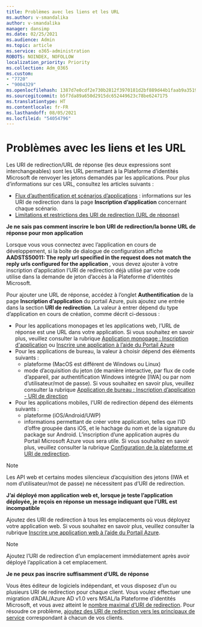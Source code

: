 ```yaml
---
title: Problèmes avec les liens et les URL
ms.author: v-smandalika
author: v-smandalika
manager: dansimp
ms.date: 02/25/2021
ms.audience: Admin
ms.topic: article
ms.service: o365-administration
ROBOTS: NOINDEX, NOFOLLOW
localization_priority: Priority
ms.collection: Adm_O365
ms.custom:
- "7720"
- "9004329"
ms.openlocfilehash: 1387d7e0cdf2e730b2812f3970181d2bf889d44b1faab9a351911840909defb5
ms.sourcegitcommit: b5f7da89a650d2915dc652449623c78be6247175
ms.translationtype: HT
ms.contentlocale: fr-FR
ms.lasthandoff: 08/05/2021
ms.locfileid: "54054796"
---
```

# <a name="issues-with-links-and-urls"></a>Problèmes avec les liens et les URL

Les URI de redirection/URL de réponse (les deux expressions sont interchangeables) sont les URL permettant à la Plateforme d’identités Microsoft de renvoyer les jetons demandés par les applications. Pour plus d’informations sur ces URL, consultez les articles suivants :

- [Flux d’authentification et scénarios d’applications](https://docs.microsoft.com/azure/active-directory/develop/authentication-flows-app-scenarios) : informations sur les URI de redirection dans la page **Inscription d’application** concernant chaque scénario.
- [Limitations et restrictions des URI de redirection (URL de réponse)](https://docs.microsoft.com/azure/active-directory/develop/reply-url)

**Je ne sais pas comment inscrire le bon URI de redirection/la bonne URL de réponse pour mon application**

Lorsque vous vous connectez avec l’application en cours de développement, si la boîte de dialogue de configuration affiche **AADSTS50011: The reply url specified in the request does not match the reply urls configured for the application <your app ID>**, vous devez ajouter à votre inscription d’application l’URI de redirection déjà utilisé par votre code utilise dans la demande de jeton d’accès à la Plateforme d’identités Microsoft.

Pour ajouter une URL de réponse, accédez à l’onglet **Authentification** de la page **Inscription d’application** du portail Azure, puis ajoutez une entrée dans la section **URI de redirection**. La valeur à entrer dépend du type d’application en cours de création, comme décrit ci-dessous :

- Pour les applications monopages et les applications web, l’URL de réponse est une URL dans votre application. Si vous souhaitez en savoir plus, veuillez consulter la rubrique [Application monopage : Inscription d'application](https://docs.microsoft.com/azure/active-directory/develop/scenario-spa-app-registration#register-a-redirect-uri) ou [Inscrire une application à l’aide du Portail Azure](https://docs.microsoft.com/azure/active-directory/develop/scenario-web-app-sign-user-app-registration?tabs=aspnetcore#register-an-app-using-azure-portal)
- Pour les applications de bureau, la valeur à choisir dépend des éléments suivants :
    - plateforme (MacOS est différent de Windows ou Linux)
    - mode d’acquisition du jeton (de manière interactive, par flux de code d’appareil, par authentification Windows intégrée [IWA] ou par nom d’utilisateur/mot de passe).
    Si vous souhaitez en savoir plus, veuillez consulter la rubrique [Application de bureau : Inscription d’application - URI de direction](https://docs.microsoft.com/azure/active-directory/develop/scenario-desktop-app-registration#redirect-uris)
- Pour les applications mobiles, l’URI de redirection dépend des éléments suivants :
    - plateforme (iOS/Android/UWP)
    - informations permettant de créer votre application, telles que l’ID d’offre groupée dans iOS, et le hachage du nom et de la signature du package sur Android. L’inscription d’une application auprès du Portail Microsoft Azure vous sera utile. Si vous souhaitez en savoir plus, veuillez consulter la rubrique [Configuration de la plateforme et URI de redirection](https://docs.microsoft.com/azure/active-directory/develop/scenario-mobile-app-registration#platform-configuration-and-redirect-uris).

> [!NOTE]
> Les API web et certains modes silencieux d’acquisition des jetons (IWA et nom d’utilisateur/mot de passe) ne nécessitent pas d’URI de redirection.

**J’ai déployé mon application web et, lorsque je teste l’application déployée, je reçois en réponse un message indiquant que l’URL est incompatible**

Ajoutez des URI de redirection à tous les emplacements où vous déployez votre application web. Si vous souhaitez en savoir plus, veuillez consulter la rubrique [Inscrire une application web à l’aide du Portail Azure](https://docs.microsoft.com/azure/active-directory/develop/scenario-web-app-sign-user-app-registration).

> [!NOTE]
> Ajoutez l’URI de redirection d’un emplacement immédiatement après avoir déployé l’application à cet emplacement.

**Je ne peux pas inscrire suffisamment d’URL de réponse**

Vous êtes éditeur de logiciels indépendant, et vous disposez d’un ou plusieurs URI de redirection pour chaque client. Vous voulez effectuer une migration d’ADAL/Azure AD v1.0 vers MSAL/la Plateforme d’identités Microsoft, et vous avez atteint le [nombre maximal d’URI de redirection](https://docs.microsoft.com/azure/active-directory/develop/reply-url#maximum-number-of-redirect-uris). Pour résoudre ce problème, [ajoutez des URI de redirection vers les principaux de service](https://docs.microsoft.com/azure/active-directory/develop/reply-url#add-redirect-uris-to-service-principals) correspondant à chacun de vos clients.
